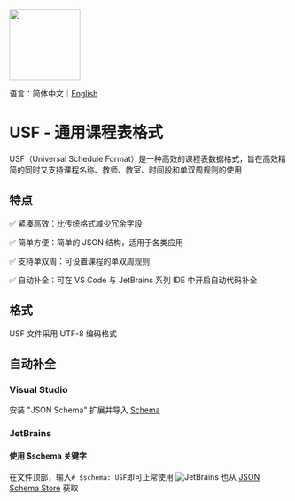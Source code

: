 <image src="https://github.com/user-attachments/assets/563db63c-954f-4d47-839e-c475d88ab7fc" height="128"/>

语言：简体中文｜<a href="./README_en.md">English</a>

# USF - 通用课程表格式

USF（Universal Schedule Format）是一种高效的课程表数据格式，旨在高效精简的同时又支持课程名称、教师、教室、时间段和单双周规则的使用

## 特点

✅ 紧凑高效：比传统格式减少冗余字段

✅ 简单方便：简单的 JSON 结构，适用于各类应用

✅ 支持单双周：可设置课程的单双周规则

✅ 自动补全：可在 VS Code 与 JetBrains 系列 IDE 中开启自动代码补全

## 格式
USF 文件采用 UTF-8 编码格式

## 自动补全
### Visual Studio
安装 "JSON Schema" 扩展并导入 [Schema](https://raw.githubusercontent.com/USF-org/USF/refs/heads/main/usf.schema.json)
### JetBrains
#### 使用 $schema 关键字
在文件顶部，输入`# $schema: USF`即可正常使用
![JetBrains](https://github.com/user-attachments/assets/5ebf8f3f-7991-4f9f-bdda-4c10106d40ba)
也从 [JSON Schema Store](https://www.schemastore.org/json/) 获取
